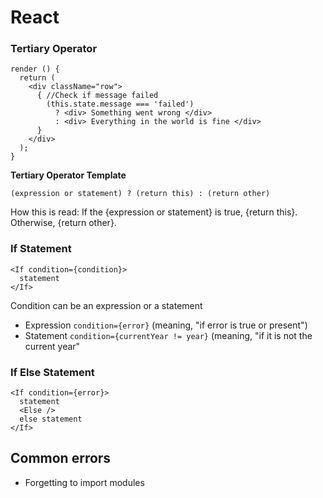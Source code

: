 # React

### Tertiary Operator

```
render () {
  return (
    <div className="row">
      { //Check if message failed
        (this.state.message === 'failed')
          ? <div> Something went wrong </div> 
          : <div> Everything in the world is fine </div> 
      }
    </div>
  );
}
```

**Tertiary Operator Template**

`(expression or statement) ? (return this) : (return other)`

How this is read: If the {expression or statement} is true, {return this}. Otherwise, {return other}.

### If Statement

```
<If condition={condition}>
  statement
</If>
```
Condition can be an expression or a statement
- Expression `condition={error}` (meaning, "if error is true or present")
- Statement `condition={currentYear != year}` (meaning, "if it is not the current year"

### If Else Statement

```
<If condition={error}>
  statement
  <Else />
  else statement
</If>
```


## Common errors
- Forgetting to import modules
